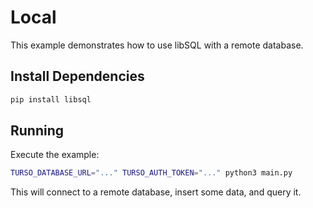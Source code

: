 # Local

This example demonstrates how to use libSQL with a remote database.

## Install Dependencies

```bash
pip install libsql
```

## Running

Execute the example:

```bash
TURSO_DATABASE_URL="..." TURSO_AUTH_TOKEN="..." python3 main.py
```

This will connect to a remote database, insert some data, and query it.
